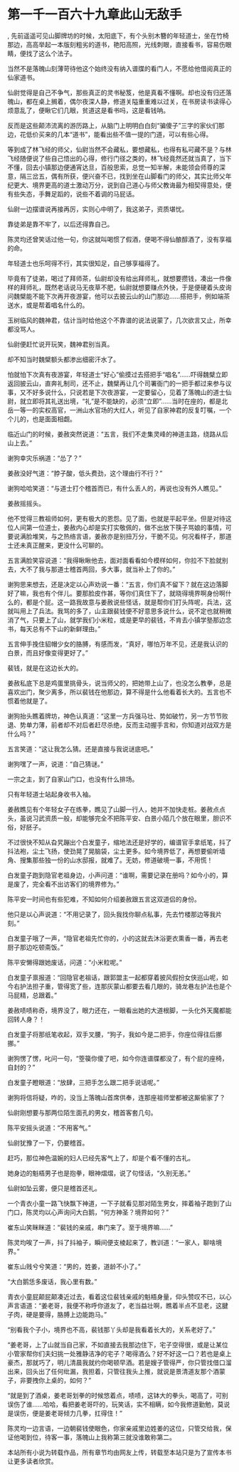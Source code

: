 # 第一千一百六十九章此山无敌手
,  先前遥遥可见山脚牌坊的时候，太阳底下，有个头别木簪的年轻道士，坐在竹椅那边，高高举起一本版刻粗劣的道书，艳阳高照，光线刺眼，直接看书，容易伤眼睛，便找了这么个法子。
   当然不是落魄山刻薄苛待他这个始终没有纳入谱牒的看门人，不愿给他借阅真正的仙家道书。
   仙尉觉得是自己不争气，那些真正的灵书秘笈，他是真看不懂啊。却也没有归还落魄山，都在桌上搁着，偶尔夜深人静，修道关隘重重难以过关，在书房读书读得心烦意乱了，便瞅它们几眼，贫道这是看书吗，这是看钱呐。
   反而是这些颠沛流离的游历路上，从脑门上明明白白刻“骗傻子”三字的家伙们那边，花低价买来的几本“道书”，能看出些不值一提的门道，可以有些心得。
   等到成了林飞经的师父，仙尉当然不会藏私，要想藏私，也得有私可藏不是？与林飞经随便说了些自己悟出的心得，修行门径之类的，林飞经竟然还就当真了，当下不懂，回去小镇那边便通宵达旦，百般思索，总觉一知半解，未能领会师尊的深意，隔三岔五，偶有所获，便兴奋不已，找到坐在山脚看门的师父，其实比师父年纪更大、境界更高的道士激动万分，说到自己道心与师父教诲最为相契得意处，便有些失态，手舞足蹈的，说些不着调的马屁话。
   仙尉一边摆谱说再接再厉，实则心中明了，我这弟子，资质堪忧。
   靠徒弟是靠不牢了，以后还得靠自己。
   陈灵均还曾笑话过他一句，你这就叫喝惯了假酒，便喝不得仙酿醇酒了，没有享福的命。
   年轻道士也乐呵得不行，其实很知足，自己够享福得了。
   毕竟有了徒弟，喝过了拜师茶，仙尉却没有给出拜师礼，就想要攒钱，凑出一件像样的拜师礼，既然老话说马无夜草不肥，仙尉就想要赚点外快，于是便硬着头皮询问魏檗能不能下次再开夜游宴，他可以去披云山的山门那边……搭把手，例如端茶送水，或是帮着唱名什么的。
   玉树临风的魏神君，估计当时给他这个不靠谱的说法说蒙了，几次欲言又止，所幸都没骂人。
   仙尉便赶忙说开玩笑，魏神君别当真。
   却不知当时魏檗额头都渗出细密汗水了。
   怕就怕下次真有夜游宴，年轻道士“好心”偷摸过去搭把手“唱名”……吓得魏檗立即返回披云山，直奔礼制司，还不止，魏檗再让几个司署衙门的一把手都过来参与议事，又不好多说什么，只说若是下次夜游宴，一定要留心，见着了落魄山的道士仙尉，就立即将其礼送出境，“礼”是不能缺的，必须“立即”……当时在座的，都是北岳一等一的实权高官，一洲山水官场的大红人，听见了自家神君的反复叮嘱，一个个儿的，也是面面相觑。
   临近山门的时候，姜赦突然说道：“五言，我们不走集灵峰的神道主路，绕路从后山上去。”
   谢狗幸灾乐祸道：“怂了？”
   姜赦没好气道：“脖子酸，低头费劲，这个理由行不行？”
   谢狗哈哈笑道：“与道士打个稽首而已，有什么丢人的，再说也没有外人瞧见。”
   姜赦摇摇头。
   他不觉得三教祖师如何，更有极大的恩怨。见了面，也就是平起平坐。但是对待这位人间第一位道士，姜赦内心却是实打实敬佩的，做不出放下筷子骂娘的事情，可要说满脸堆笑，与之热络言语，姜赦亦是别扭万分，干脆不见。何况看样子，那道士还未真正醒来，更没什么可聊的。
   五言满脸笑容说道：“我得瞅瞅他去，面对面看看如今模样如何，你拉不下脸就别去，大不了我与那道士稽首两回，多大事，就当补上了你的。”
   谢狗思来想去，还是决定以心声劝说一番：“五言，你们真不留下？就在这边落脚好了嘛，我也有个伴儿。要那脸皮作甚，等你们真住下了，就晓得境界啊身份啊什么的，都是个屁。这一路我故意与姜赦说些怪话，就是帮你们打头阵呢，兵法，这就叫用上了兵法。我骂的多了，山主跟裴钱便不好意思多说什么，说不定也就稍微消了气，只要上了山，就学我们小米粒，或是更早的裴钱，不肯去小镇学塾那边念书，每天总有不下山的新鲜理由。”
   五言伸手挽住貂帽少女的胳膊，有感而发，“真好，哪怕万年不见，还是我认识的白景，而且好像变得更好了。”
   裴钱，就是在这边长大的。
   姜赦私底下总是鸡蛋里挑骨头，说当师父的，把她带上山了，也没怎么教拳，总是喜欢出门，聚少离多，所以裴钱在他那边，算不得是什么他看着长大的。五言也不惯着他就是了。
   谢狗抬头瞧着牌坊，神色认真道：“这里一方兵强马壮、势如破竹，另一方节节败退、势单力薄，前者却不对后者赶尽杀绝，反而主动握手言和，你知道对战双方是什么吗？”
   五言笑道：“这让我怎么猜。还是直接与我说谜底吧。”
   谢狗嘿了一声，说道：“自己猜谜。”
   一宗之主，到了自家山门口，也没有什么排场。
   只有年轻道士站起身收书入袖。
   姜赦瞧见有个年轻女子在练拳，瞧见了山脚一行人，她并不加快走桩。姜赦点点头，虽说习武资质一般，却能够完全不把陈平安、白景小陌几个放在眼里，胆识不俗，好胚子。
   不过很快不知从旮旯蹦出个白发童子，缩地法还是好学的，编谱官手拿纸笔，抖了抖法袍，尘土飞扬，使劲晃了晃脑袋，尘土更多。如今境界低了，再想要偷听墙角、搜集那些独一份的山水邸报，就难了。无妨，修道破境一事，不用慌！
   白发童子跑到隐官老祖身边，小声问道：“谁啊，需要记录在册吗？如今小的，算是废了，完全看不出访客们的境界修为。”
   陈平安一时间也有些犯难，不知如何介绍姜赦跟五言这双道侣的身份。
   他只是以心声说道：“不用记录了，回头我找你聊点私事，先去竹楼那边等我片刻。”
   白发童子哦了一声，“隐官老祖先忙你的，小的这就去沐浴更衣熏香一番，再去老厨子那边吃顿斋饭。”
   陈平安懒得跟她废话，问道：“小米粒呢。”
   白发童子禀报道：“回隐官老祖话，跟郭盟主一起都穿着披风假扮女侠巡山呢，如今右护法担子重，管得宽了些，连那灰蒙山都要去看几眼的，骑龙巷左护法也是个马屁精，总跟着。”
   姜赦啧啧称奇，境界没了，眼力还在，一眼看出她的大道根脚，一头化外天魔都能回转人身？！
   白发童子将那纸笔收起，双手叉腰，“狗子，我如今是二把手，你座位得往后挪挪。”
   谢狗愣了愣，叱问一句，“箜篌你傻了吧，如今你连谱牒都没了，有个屁的座椅，自封的？”
   白发童子瞪眼道：“放肆，三把手怎么跟二把手说话呢。”
   谢狗将信将疑，咋的，没当上落魄山首席供奉，连那座祖师堂都被这厮偷家了？
   仙尉刚想要与那两位陌生面孔的男女，稽首客套几句。
   陈平安摇头说道：“不用客气。”
   仙尉犹豫了一下，仍要稽首。
   赶巧，那位神色温婉的妇人已经先客气上了，却是个看不懂的古礼。
   她身边的魁梧男子也是抱拳，眼神熠熠，说了句怪话，“久别无恙。”
   仙尉如坠云雾，便只是稽首还礼。
   一个青衣小童一路飞快飘下神道，一下子就看见那对陌生男女，摔着袖子跑到了山门口，陈灵均以心声询问大白鹅，“何方神圣？境界如何？”
   崔东山笑眯眯道：“裴钱的亲戚，串门来了。至于境界嘛……”
   陈灵均唉了一声，抖了抖袖子，瞬间便支棱起来了，教训道：“一家人，聊啥境界。”
   崔东山贱兮兮笑道：“男的，姓姜，道龄不小了。”
   “大白鹅恁多废话，我心里有数。”
   青衣小童屁颠屁颠凑近过去，看着这位裴钱亲戚的魁梧身量，仰头赞叹不已，以心声言语道：“姜老哥，我便不称呼你道友了，老当益壮啊，瞧着半点不显老，这腱子肉，硬是要得，胳膊上边能跑马。”
   “别看我个子小，境界也不高，裴钱那丫头却是我看着长大的，关系老好了。”
   “姜老哥，上了山就当自己家，不如直接去我那边住下，宅子空得很，或是让某位小管家帮你们夫妇挑一处雅静洁净的宅子？喝得酒么？好不好这一口？若也是桌上豪杰，那就巧了，明儿清晨我就约你喝顿早酒。若是嫂子管得严，你只管找借口溜出来，回头出了任何纰漏，我担着，只管往我头上推，就说是景清道友那个酒蒙子，非要拽你上桌的，如何？”
   “就是到了酒桌，姜老哥划拳的时候悠着点，啧啧，这钵大的拳头，喝高了，可别误伤了谁……哈哈，看把姜老哥吓的，玩笑话，实不相瞒，如今我修道勤勉，莫说是误伤，便是姜老哥倾力几拳，扛得住！”
   陈灵均一边言语，一边朝裴钱使眼色，你家亲戚里边姓姜的这位，只管交给我，保证他喝到位，待客一事，落魄山上我称第三就没谁敢称第二。
  本站所有小说为转载作品，所有章节均由网友上传，转载至本站只是为了宣传本书让更多读者欣赏。